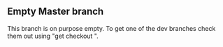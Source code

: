 Empty Master branch
-------------------

This branch is on purpose empty. To get one of the dev branches check them
out using "get checkout <branch-name>".
